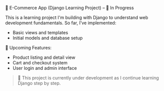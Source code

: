  🛒 E-Commerce App (Django Learning Project) – 🚧 In Progress

This is a learning project I'm building with Django to understand web development fundamentals. So far, I’ve implemented:
- Basic views and templates
- Initial models and database setup

 🧩 Upcoming Features:
- Product listing and detail view
- Cart and checkout system
- User login and admin interface

> 🚧 This project is currently under development as I continue learning Django step by step.
